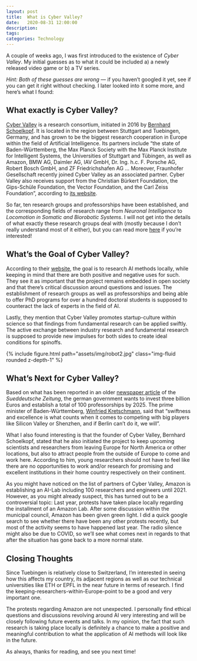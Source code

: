 ```yaml
---
layout: post
title:  What is Cyber Valley?
date:   2020-08-31 12:00:00
description: 
tags: 
categories: Technology
---
```

A couple of weeks ago, I was first introduced to the existence of <em>Cyber Valley</em>. My initial guesses as to what it could be included a) a newly released video game or b) a TV series.

<em>Hint: Both of these guesses are wrong</em>  — if you haven’t googled it yet, see if you can get it right without  checking. I later looked into it some more, and here’s what I found:

<h2>What exactly is Cyber Valley?</h2>
<a href="https://cyber-valley.de/" target="_blank">Cyber Valley</a> is a research consortium, initiated in 2016 by <a href="https://en.wikipedia.org/wiki/Bernhard_Sch%C3%B6lkopf" target="_blank">Bernhard Schoelkopf</a>.  It is located in the region between Stuttgart and Tuebingen, Germany,  and has grown to be the biggest research cooperation in Europe within  the field of Artificial Intelligence. Its partners include “the state of  Baden-Württemberg, the Max Planck Society with the Max Planck Institute  for Intelligent Systems, the Universities of Stuttgart and Tübingen, as  well as Amazon, BMW AG, Daimler AG, IAV GmbH, Dr. Ing. h.c. F. Porsche  AG, Robert Bosch GmbH, and ZF Friedrichshafen AG … Moreover, Fraunhofer  Gesellschaft recently joined Cyber Valley as an associated partner.  Cyber Valley also receives support from the Christian Bürkert  Foundation, the Gips-Schüle Foundation, the Vector Foundation, and the  Carl Zeiss Foundation”, according to <a href="https://cyber-valley.de/about" target="_blank">its website</a>.

So far, ten research groups and professorships have been established, and the corresponding fields of research range from <em>Neuronal Intelligence</em> to <em>Locomotion in Somatic and Biorobotic Systems</em>.  I will not get into the details of what exactly these research groups  deal with (mostly because I don’t really understand most of it either),  but you can read more <a href="https://cyber-valley.de/research-groups" target="_blank">here</a> if you’re interested!

<h2>What’s the Goal of Cyber Valley?</h2>
According to their <a href="https://cyber-valley.de/en/faqs#what-is-the-purpose-of-cyber-valley" target="_blank">website</a>,  the goal is to research AI methods locally, while keeping in mind that  there are both positive and negative uses for such. They see it as  important that the project remains embedded in open society and that  there’s critical discussion around questions and issues. The  establishment of research groups as well as professorships and being  able to offer PhD programs for over a hundred doctoral students is  supposed to counteract the lack of experts in the field of AI.

Lastly,  they mention that Cyber Valley promotes startup-culture within science  so that findings from fundamental research can be applied swiftly. The  active exchange between industry research and fundamental research is  supposed to provide new impulses for both sides to create ideal  conditions for spinoffs.

<div class="row mt-3">
    <div class="col-sm mt-3 mt-md-0">
        {% include figure.html path="assets/img/robot2.jpg" class="img-fluid rounded z-depth-1" %}
    </div>
</div>

<h2>What’s Next for Cyber Valley?</h2>
Based on what has been reported in an older <a href="https://www.sueddeutsche.de/wirtschaft/mittwochsportraet-der-computerfluesterer-1.4707687" target="_blank">newspaper article</a> of the <em>Sueddeutsche Zeitung</em>,  the german government wants to invest three billion Euros and establish  a total of 100 professorships by 2025. The prime minister of  Baden-Württemberg, <a href="https://de.wikipedia.org/wiki/Winfried_Kretschmann" target="_blank">Winfried Kretschmann</a>,  said that “swiftness and excellence is what counts when it comes to  competing with big players like Silicon Valley or Shenzhen, and if  Berlin can’t do it, we will”.

What  I also found interesting is that the founder of Cyber Valley, Bernhard  Schoelkopf, stated that he also initiated the project to keep upcoming  scientists and researchers from leaving Europe for North America or  other locations, but also to attract people from the outside of Europe  to come and work here. According to him, young researchers should not  have to feel like there are no opportunities to work and/or research for  promising and excellent institutions in their home country respectively  on their continent.

As  you might have noticed on the list of partners of Cyber Valley, Amazon  is establishing an AI-Lab including 100 researchers and engineers until  2021. However, as you might already suspect, this has turned out to be a  controversial topic: Last year, protests have taken place locally  regarding the installment of an Amazon Lab. After some discussion within  the municipal council, Amazon has been given green light. I did a quick  google search to see whether there have been any other protests  recently, but most of the activity seems to have happened last year. The  radio silence might also be due to COVID, so we’ll see what comes next  in regards to that after the situation has gone back to a more normal  state.

<h2>Closing Thoughts</h2>
Since Tuebingen is relatively close to Switzerland, I’m interested in seeing  how this affects my country, its adjacent regions as well as our  technical universities like ETH or EPFL in the near future in terms of  research. I find the keeping-researchers-within-Europe-point to be a  good and very important one.

The  protests regarding Amazon are not unexpected. I personally find ethical  questions and discussions revolving around AI very interesting and will  be closely following future events and talks. In my opinion, the fact  that such research is taking place locally is definitely a chance to  make a positive and meaningful contribution to what the application of  AI methods will look like in the future.

As always, thanks for reading, and see you next time!
